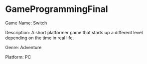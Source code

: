 # GameProgrammingFinal


Game Name:  Switch


Description:  A short platformer game that starts up a different level depending on the time in real life. 


Genre: Adventure

Platform: PC
